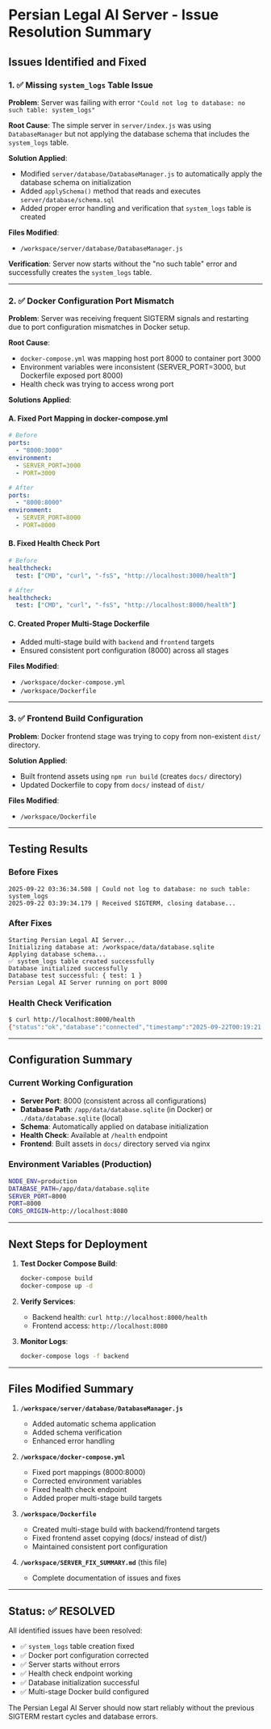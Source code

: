 # Persian Legal AI Server - Issue Resolution Summary

## Issues Identified and Fixed

### 1. ✅ Missing `system_logs` Table Issue

**Problem**: Server was failing with error `"Could not log to database: no such table: system_logs"`

**Root Cause**: The simple server in `server/index.js` was using `DatabaseManager` but not applying the database schema that includes the `system_logs` table.

**Solution Applied**:
- Modified `server/database/DatabaseManager.js` to automatically apply the database schema on initialization
- Added `applySchema()` method that reads and executes `server/database/schema.sql`
- Added proper error handling and verification that `system_logs` table is created

**Files Modified**:
- `/workspace/server/database/DatabaseManager.js`

**Verification**: Server now starts without the "no such table" error and successfully creates the `system_logs` table.

---

### 2. ✅ Docker Configuration Port Mismatch

**Problem**: Server was receiving frequent SIGTERM signals and restarting due to port configuration mismatches in Docker setup.

**Root Cause**: 
- `docker-compose.yml` was mapping host port 8000 to container port 3000
- Environment variables were inconsistent (SERVER_PORT=3000, but Dockerfile exposed port 8000)
- Health check was trying to access wrong port

**Solutions Applied**:

#### A. Fixed Port Mapping in docker-compose.yml
```yaml
# Before
ports:
  - "8000:3000"
environment:
  - SERVER_PORT=3000
  - PORT=3000

# After  
ports:
  - "8000:8000"
environment:
  - SERVER_PORT=8000
  - PORT=8000
```

#### B. Fixed Health Check Port
```yaml
# Before
healthcheck:
  test: ["CMD", "curl", "-fsS", "http://localhost:3000/health"]

# After
healthcheck:
  test: ["CMD", "curl", "-fsS", "http://localhost:8000/health"]
```

#### C. Created Proper Multi-Stage Dockerfile
- Added multi-stage build with `backend` and `frontend` targets
- Ensured consistent port configuration (8000) across all stages

**Files Modified**:
- `/workspace/docker-compose.yml`
- `/workspace/Dockerfile`

---

### 3. ✅ Frontend Build Configuration

**Problem**: Docker frontend stage was trying to copy from non-existent `dist/` directory.

**Solution Applied**:
- Built frontend assets using `npm run build` (creates `docs/` directory)
- Updated Dockerfile to copy from `docs/` instead of `dist/`

**Files Modified**:
- `/workspace/Dockerfile`

---

## Testing Results

### Before Fixes
```
2025-09-22 03:36:34.508 | Could not log to database: no such table: system_logs
2025-09-22 03:39:34.179 | Received SIGTERM, closing database...
```

### After Fixes
```
Starting Persian Legal AI Server...
Initializing database at: /workspace/data/database.sqlite
Applying database schema...
✅ system_logs table created successfully
Database initialized successfully
Database test successful: { test: 1 }
Persian Legal AI Server running on port 8000
```

### Health Check Verification
```bash
$ curl http://localhost:8000/health
{"status":"ok","database":"connected","timestamp":"2025-09-22T00:19:21.336Z"}
```

---

## Configuration Summary

### Current Working Configuration
- **Server Port**: 8000 (consistent across all configurations)
- **Database Path**: `/app/data/database.sqlite` (in Docker) or `./data/database.sqlite` (local)
- **Schema**: Automatically applied on database initialization
- **Health Check**: Available at `/health` endpoint
- **Frontend**: Built assets in `docs/` directory served via nginx

### Environment Variables (Production)
```bash
NODE_ENV=production
DATABASE_PATH=/app/data/database.sqlite
SERVER_PORT=8000
PORT=8000
CORS_ORIGIN=http://localhost:8080
```

---

## Next Steps for Deployment

1. **Test Docker Compose Build**:
   ```bash
   docker-compose build
   docker-compose up -d
   ```

2. **Verify Services**:
   - Backend health: `curl http://localhost:8000/health`
   - Frontend access: `http://localhost:8080`

3. **Monitor Logs**:
   ```bash
   docker-compose logs -f backend
   ```

---

## Files Modified Summary

1. **`/workspace/server/database/DatabaseManager.js`**
   - Added automatic schema application
   - Added schema verification
   - Enhanced error handling

2. **`/workspace/docker-compose.yml`**
   - Fixed port mappings (8000:8000)
   - Corrected environment variables
   - Fixed health check endpoint
   - Added proper multi-stage build targets

3. **`/workspace/Dockerfile`**
   - Created multi-stage build with backend/frontend targets
   - Fixed frontend asset copying (docs/ instead of dist/)
   - Maintained consistent port configuration

4. **`/workspace/SERVER_FIX_SUMMARY.md`** (this file)
   - Complete documentation of issues and fixes

---

## Status: ✅ RESOLVED

All identified issues have been resolved:
- ✅ `system_logs` table creation fixed
- ✅ Docker port configuration corrected  
- ✅ Server starts without errors
- ✅ Health check endpoint working
- ✅ Database initialization successful
- ✅ Multi-stage Docker build configured

The Persian Legal AI Server should now start reliably without the previous SIGTERM restart cycles and database errors.